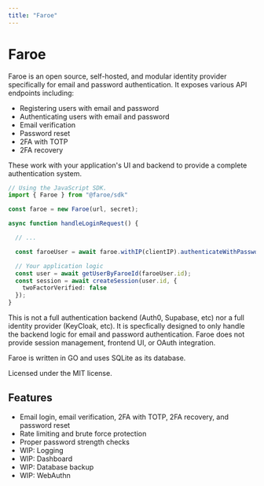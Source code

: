 ```yaml
---
title: "Faroe"
---
```


# Faroe

Faroe is an open source, self-hosted, and modular identity provider specifically for email and password authentication. It exposes various API endpoints including:

- Registering users with email and password
- Authenticating users with email and password
- Email verification
- Password reset
- 2FA with TOTP
- 2FA recovery

These work with your application's UI and backend to provide a complete authentication system.

```ts
// Using the JavaScript SDK.
import { Faroe } from "@faroe/sdk"

const faroe = new Faroe(url, secret);

async function handleLoginRequest() {

  // ...

  const faroeUser = await faroe.withIP(clientIP).authenticateWithPassword(email, password);

  // Your application logic
  const user = await getUserByFaroeId(faroeUser.id);
  const session = await createSession(user.id, {
    twoFactorVerified: false
  });
}
```

This is not a full authentication backend (Auth0, Supabase, etc) nor a full identity provider (KeyCloak, etc). It is specfically designed to only handle the backend logic for email and password authentication. Faroe does not provide session management, frontend UI, or OAuth integration.

Faroe is written in GO and uses SQLite as its database.

Licensed under the MIT license.

## Features

- Email login, email verification, 2FA with TOTP, 2FA recovery, and password reset
- Rate limiting and brute force protection
- Proper password strength checks
- WIP: Logging
- WIP: Dashboard
- WIP: Database backup
- WIP: WebAuthn
